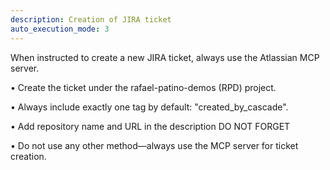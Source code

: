 ```yaml
---
description: Creation of JIRA ticket
auto_execution_mode: 3
---
```


When instructed to create a new JIRA ticket, always use the Atlassian MCP server.

• Create the ticket under the rafael-patino-demos (RPD) project.
	
• Always include exactly one tag by default: "created_by_cascade".
	
• Add repository name and URL in the description DO NOT FORGET

• Do not use any other method—always use the MCP server for ticket creation.